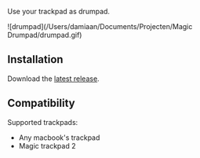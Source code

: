Use your trackpad as drumpad.

![drumpad](/Users/damiaan/Documents/Projecten/Magic Drumpad/drumpad.gif)

## Installation
Download the [latest release](https://github.com/Dev1an/Trackpad-Drummer/releases/latest).

## Compatibility

Supported trackpads:
- Any macbook's trackpad
- Magic trackpad 2
